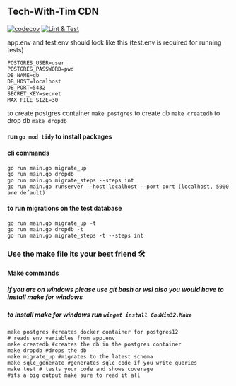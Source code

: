 ## Tech-With-Tim CDN

[![codecov](https://codecov.io/gh/Tech-With-Tim/cdn/branch/main/graph/badge.svg?token=YKpXOrUO80)](https://codecov.io/gh/Tech-With-Tim/cdn)
[![Lint & Test](https://github.com/Tech-With-Tim/cdn/actions/workflows/lint-test.yml/badge.svg)](https://github.com/Tech-With-Tim/cdn/actions/workflows/lint-test.yml)

app.env and test.env should look like this
(test.env is required for running tests)

```
POSTGRES_USER=user
POSTGRES_PASSWORD=pwd
DB_NAME=db
DB_HOST=localhost
DB_PORT=5432
SECRET_KEY=secret
MAX_FILE_SIZE=30
```
to create postgres container `make postgres`
to create db `make createdb`
to drop db `make dropdb`

#### run `go mod tidy` to install packages
#### cli commands 
```
go run main.go migrate_up
go run main.go dropdb
go run main.go migrate_steps --steps int
go run main.go runserver --host localhost --port port (localhost, 5000 are default)
```

#### to run migrations on the test database 
```
go run main.go migrate_up -t
go run main.go dropdb -t
go run main.go migrate_steps -t --steps int
```

### Use the make file its your best friend 🛠
#### Make commands
##### If you are on windows please use git bash or wsl also you would have to install make for windows
##### to install make for windows run `winget install GnuWin32.Make`

```shell
make postgres #creates docker container for postgres12
# reads env variables from app.env
make createdb #creates the db in the postgres container
make dropdb #drops the db
make migrate_up #migrates to the latest schema
make sqlc_generate #generates sqlc code if you write queries
make test # tests your code and shows coverage
#its a big output make sure to read it all
```
